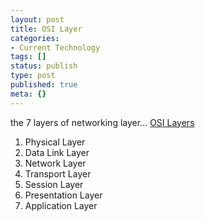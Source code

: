 ```yaml
---
layout: post
title: OSI Layer
categories:
- Current Technology
tags: []
status: publish
type: post
published: true
meta: {}
---
```

the 7 layers of networking layer... <a href="http://en.wikipedia.org/wiki/OSI_model">OSI Layers</a>
<ol>
	<li>Physical Layer</li>
	<li>Data Link Layer</li>
	<li>Network Layer</li>
	<li>Transport Layer</li>
	<li>Session Layer</li>
	<li>Presentation Layer</li>
	<li>Application Layer</li>
</ol>

